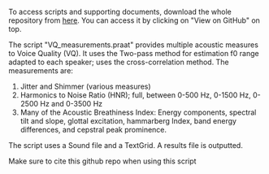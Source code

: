 To access scripts and supporting documents, download the whole repository from [here](https://github.com/JalalAl-Tamimi/Praat-VQ-Measurements). You can access it by clicking on "View on GitHub" on top.

The script "VQ_measurements.praat" provides multiple acoustic measures to Voice Quality (VQ). It uses the Two-pass method for estimation f0 range adapted to each speaker; uses the cross-correlation method. The measurements are:
1. Jitter and Shimmer (various measures)
2. Harmonics to Noise Ratio (HNR); full, between 0-500 Hz, 0-1500 Hz, 0-2500 Hz and 0-3500 Hz
3. Many of the Acoustic Breathiness Index: Energy components, spectral tilt and slope, glottal excitation, hammarberg Index, band energy differences, and cepstral peak prominence.

The script uses a Sound file and a TextGrid. A results file is outputted. 

Make sure to cite this github repo when using this script

